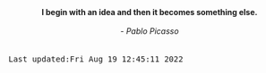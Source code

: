 
<div align="center"><b><span>I begin with an idea and then it becomes something else.</span></b><br><br><i> - Pablo Picasso</i></div>
<br><br><kbd>Last updated:Fri Aug 19 12:45:11 2022</kbd>